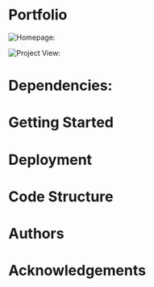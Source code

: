 # Portfolio


![Homepage:]()

![Project View:]()

# Dependencies:


# Getting Started


# Deployment


# Code Structure


# Authors


# Acknowledgements

